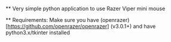 ** Very simple python application to use Razer Viper mini mouse

** Requirements:
Make sure you have (openrazer)[https://github.com/openrazer/openrazer] (v3.0.1+) and have python3.x/tkinter installed
